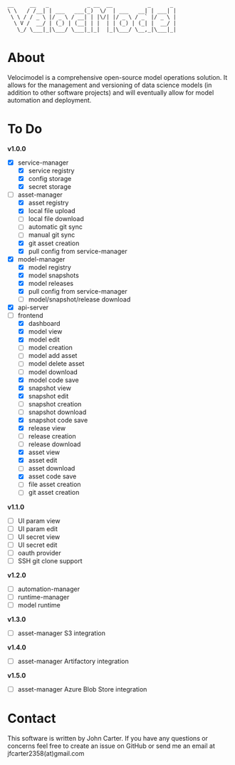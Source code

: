 ```
__     __   _            _ __  __           _      _
\ \   / /__| | ___   ___(_)  \/  | ___   __| | ___| |
 \ \ / / _ \ |/ _ \ / __| | |\/| |/ _ \ / _` |/ _ \ |
  \ V /  __/ | (_) | (__| | |  | | (_) | (_| |  __/ |
   \_/ \___|_|\___/ \___|_|_|  |_|\___/ \__,_|\___|_|
```

# About

Velocimodel is a comprehensive open-source model operations solution. It allows for the management and versioning of data science models (in addition to other software projects) and will eventually allow for model automation and deployment.

# To Do

**v1.0.0**

- [x] service-manager
   - [x] service registry
   - [x] config storage
   - [x] secret storage
- [ ] asset-manager
   - [x] asset registry
   - [x] local file upload
   - [ ] local file download
   - [ ] automatic git sync
   - [ ] manual git sync
   - [x] git asset creation
   - [x] pull config from service-manager
- [x] model-manager
   - [x] model registry
   - [x] model snapshots
   - [x] model releases
   - [x] pull config from service-manager
   - [ ] model/snapshot/release download
- [x] api-server
- [ ] frontend
   - [x] dashboard
   - [x] model view
   - [x] model edit
   - [ ] model creation
   - [ ] model add asset
   - [ ] model delete asset
   - [ ] model download
   - [x] model code save
   - [x] snapshot view
   - [x] snapshot edit
   - [ ] snapshot creation
   - [ ] snapshot download
   - [x] snapshot code save
   - [x] release view
   - [ ] release creation
   - [ ] release download
   - [x] asset view
   - [x] asset edit
   - [ ] asset download
   - [x] asset code save
   - [ ] file asset creation
   - [ ] git asset creation

**v1.1.0**

- [ ] UI param view
- [ ] UI param edit
- [ ] UI secret view
- [ ] UI secret edit
- [ ] oauth provider
- [ ] SSH git clone support

**v1.2.0**

- [ ] automation-manager
- [ ] runtime-manager
- [ ] model runtime

**v1.3.0**

- [ ] asset-manager S3 integration

**v1.4.0**

- [ ] asset-manager Artifactory integration

**v1.5.0**

- [ ] asset-manager Azure Blob Store integration

# Contact

This software is written by John Carter. If you have any questions or concerns feel free to create an issue on GitHub or send me an email at jfcarter2358(at)gmail.com
